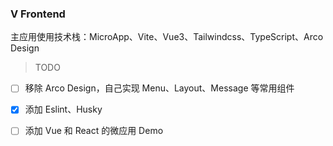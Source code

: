 ### V Frontend

主应用使用技术栈：MicroApp、Vite、Vue3、Tailwindcss、TypeScript、Arco Design


> TODO
- [ ] 移除 Arco Design，自己实现 Menu、Layout、Message 等常用组件
- [x] 添加 Eslint、Husky
- [ ] 添加 Vue 和 React 的微应用 Demo
 